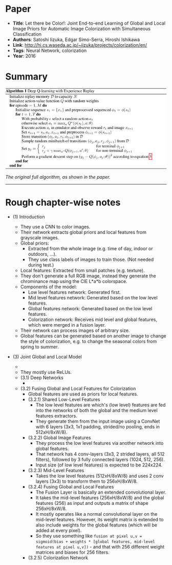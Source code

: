 # Paper

* **Title**: Let there be Color!: Joint End-to-end Learning of Global and Local Image Priors for Automatic Image Colorization with Simultaneous Classification
* **Authors**: Satoshi Iizuka, Edgar Simo-Serra, Hiroshi Ishikawa
* **Link**: http://hi.cs.waseda.ac.jp/~iizuka/projects/colorization/en/
* **Tags**: Neural Network, colorization
* **Year**: 2016

# Summary

![Algorithm](images/Playing_Atari_with_Deep_Reinforcement_Learning__algorithm.png?raw=true "Algorithm")

*The original full algorithm, as shown in the paper.*


--------------------

# Rough chapter-wise notes

* (1) Introduction
  * They use a CNN to color images.
  * Their network extracts global priors and local features from grayscale images.
  * Global priors:
    * Extracted from the whole image (e.g. time of day, indoor or outdoors, ...).
    * They use class labels of images to train those. (Not needed during test.)
  * Local features: Extracted from small patches (e.g. texture).
  * They don't generate a full RGB image, instead they generate the chrominance map using the CIE L\*a\*b colorspace.
  * Components of the model:
    * Low level features network: Generated first.
    * Mid level features network: Generated based on the low level features.
    * Global features network: Generated based on the low level features.
    * Colorization network: Receives mid level and global features, which were merged in a fusion layer.
  * Their network can process images of arbitrary size.
  * Global features can be generated based on another image to change the style of colorization, e.g. to change the seasonal colors from spring to summer.

* (3) Joint Global and Local Model
  * <repetition of parts of the introduction>
  * They mostly use ReLUs.
  * (3.1) Deep Networks
    * <standard neural net introduction>
  * (3.2) Fusing Global and Local Features for Colorization
    * Global features are used as priors for local features.
    * (3.2.1) Shared Low-Level Features
      * The low level features are which's (low level) features are fed into the networks of both the global and the medium level features extractors.
      * They generate them from the input image using a ConvNet with 6 layers (3x3, 1x1 padding, strided/no pooling, ends in 512xH/8xW/8).
    * (3.2.2) Global Image Features
      * They process the low level features via another network into global features.
      * That network has 4 conv-layers (3x3, 2 strided layers, all 512 filters), followed by 3 fully connected layers (1024, 512, 256).
      * Input size (of low level features) is expected to be 224x224.
    * (3.2.3) Mid-Level Features
      * Takes the low level features (512xH/8xW/8) and uses 2 conv layers (3x3) to transform them to 256xH/8xW/8.
    * (3.2.4) Fusing Global and Local Features
      * The Fusion Layer is basically an extended convolutional layer.
      * It takes the mid-level features (256xH/8xW/8) and the global features (256) as input and outputs a matrix of shape 256xH/8xW/8.
      * It mostly operates like a normal convolutional layer on the mid-level features. However, its weight matrix is extended to also include weights for the global features (which will be added at every pixel).
      * So they use something like `fusion at pixel u,v = sigmoid(bias + weights * [global features, mid-level features at pixel u,v])` - and that with 256 different weight matrices and biases for 256 filters.
    * (3.2.5) Colorization Network
